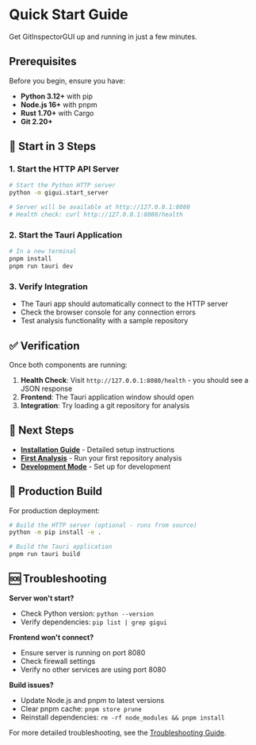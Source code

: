 # Quick Start Guide

Get GitInspectorGUI up and running in just a few minutes.

## Prerequisites

Before you begin, ensure you have:

-   **Python 3.12+** with pip
-   **Node.js 16+** with pnpm
-   **Rust 1.70+** with Cargo
-   **Git 2.20+**

## 🚀 Start in 3 Steps

### 1. Start the HTTP API Server

```bash
# Start the Python HTTP server
python -m gigui.start_server

# Server will be available at http://127.0.0.1:8080
# Health check: curl http://127.0.0.1:8080/health
```

### 2. Start the Tauri Application

```bash
# In a new terminal
pnpm install
pnpm run tauri dev
```

### 3. Verify Integration

-   The Tauri app should automatically connect to the HTTP server
-   Check the browser console for any connection errors
-   Test analysis functionality with a sample repository

## ✅ Verification

Once both components are running:

1. **Health Check**: Visit `http://127.0.0.1:8080/health` - you should see a JSON response
2. **Frontend**: The Tauri application window should open
3. **Integration**: Try loading a git repository for analysis

## 🎯 Next Steps

-   **[Installation Guide](installation.md)** - Detailed setup instructions
-   **[First Analysis](first-analysis.md)** - Run your first repository analysis
-   **[Development Mode](../development/development-mode.md)** - Set up for development

## 🔧 Production Build

For production deployment:

```bash
# Build the HTTP server (optional - runs from source)
python -m pip install -e .

# Build the Tauri application
pnpm run tauri build
```

## 🆘 Troubleshooting

**Server won't start?**

-   Check Python version: `python --version`
-   Verify dependencies: `pip list | grep gigui`

**Frontend won't connect?**

-   Ensure server is running on port 8080
-   Check firewall settings
-   Verify no other services are using port 8080

**Build issues?**

-   Update Node.js and pnpm to latest versions
-   Clear pnpm cache: `pnpm store prune`
-   Reinstall dependencies: `rm -rf node_modules && pnpm install`

For more detailed troubleshooting, see the [Troubleshooting Guide](../development/troubleshooting.md).
